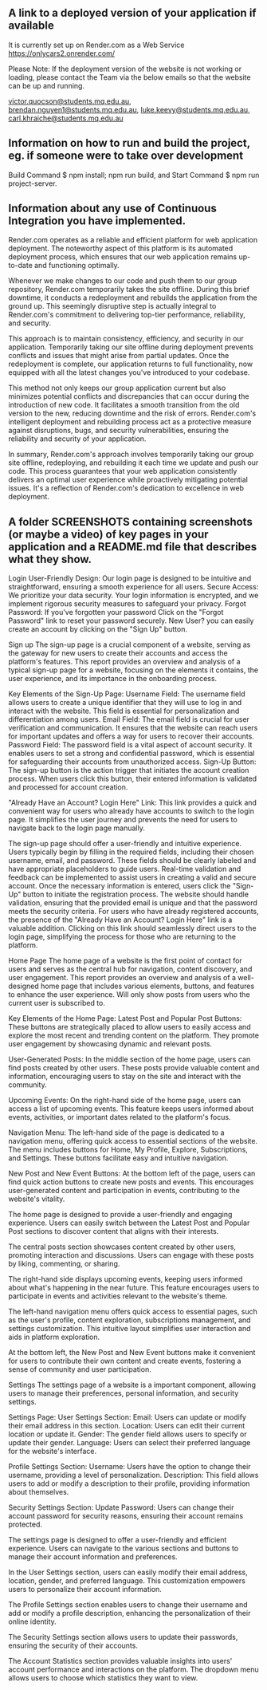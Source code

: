 ## A link to a deployed version of your application if available
It is currently set up on Render.com as a Web Service https://onlycars2.onrender.com/

Please Note: If the deployment version of the website is not working or loading, please contact the Team via the below emails so that the website can be up and running.

victor.quocson@students.mq.edu.au, brendan.nguyen1@students.mq.edu.au, luke.keevy@students.mq.edu.au, carl.khraiche@students.mq.edu.au

## Information on how to run and build the project, eg. if someone were to take over development
Build Command $ npm install; npm run build, and Start Command $ npm run project-server.

## Information about any use of Continuous Integration you have implemented.
Render.com operates as a reliable and efficient platform for web application deployment. The noteworthy aspect of this platform is its automated deployment process, which ensures that our web application remains up-to-date and functioning optimally.

Whenever we make changes to our code and push them to our group repository, Render.com temporarily takes the site offline. During this brief downtime, it conducts a redeployment and rebuilds the application from the ground up. This seemingly disruptive step is actually integral to Render.com's commitment to delivering top-tier performance, reliability, and security.

This approach is to maintain consistency, efficiency, and security in our application. Temporarily taking our site offline during deployment prevents conflicts and issues that might arise from partial updates. Once the redeployment is complete, our application returns to full functionality, now equipped with all the latest changes you've introduced to your codebase.

This method not only keeps our group application current but also minimizes potential conflicts and discrepancies that can occur during the introduction of new code. It facilitates a smooth transition from the old version to the new, reducing downtime and the risk of errors. Render.com's intelligent deployment and rebuilding process act as a protective measure against disruptions, bugs, and security vulnerabilities, ensuring the reliability and security of your application.

In summary, Render.com's approach involves temporarily taking our group site offline, redeploying, and rebuilding it each time we update and push our code. This process guarantees that your web application consistently delivers an optimal user experience while proactively mitigating potential issues. It's a reflection of Render.com's dedication to excellence in web deployment.

## A folder SCREENSHOTS containing screenshots (or maybe a video) of key pages in your application and a README.md file that describes what they show.

Login 
User-Friendly Design: Our login page is designed to be intuitive and straightforward, ensuring a smooth experience for all users.
Secure Access: We prioritize your data security. Your login information is encrypted, and we implement rigorous security measures to safeguard your privacy.
Forgot Password: If you've forgotten your password Click on the "Forgot Password" link to reset your password securely.
New User? you can easily create an account by clicking on the "Sign Up" button.

Sign up 
The sign-up page is a crucial component of a website, serving as the gateway for new users to create their accounts and access the platform's features. This report provides an overview and analysis of a typical sign-up page for a website, focusing on the elements it contains, the user experience, and its importance in the onboarding process.

Key Elements of the Sign-Up Page:
Username Field: The username field allows users to create a unique identifier that they will use to log in and interact with the website. This field is essential for personalization and differentiation among users.
Email Field: The email field is crucial for user verification and communication. It ensures that the website can reach users for important updates and offers a way for users to recover their accounts.
Password Field: The password field is a vital aspect of account security. It enables users to set a strong and confidential password, which is essential for safeguarding their accounts from unauthorized access.
Sign-Up Button: The sign-up button is the action trigger that initiates the account creation process. When users click this button, their entered information is validated and processed for account creation.

"Already Have an Account? Login Here" Link: This link provides a quick and convenient way for users who already have accounts to switch to the login page. It simplifies the user journey and prevents the need for users to navigate back to the login page manually.

The sign-up page should offer a user-friendly and intuitive experience. Users typically begin by filling in the required fields, including their chosen username, email, and password. These fields should be clearly labeled and have appropriate placeholders to guide users. Real-time validation and feedback can be implemented to assist users in creating a valid and secure account.
Once the necessary information is entered, users click the "Sign-Up" button to initiate the registration process. The website should handle validation, ensuring that the provided email is unique and that the password meets the security criteria.
For users who have already registered accounts, the presence of the "Already Have an Account? Login Here" link is a valuable addition. Clicking on this link should seamlessly direct users to the login page, simplifying the process for those who are returning to the platform.




Home Page 
The home page of a website is the first point of contact for users and serves as the central hub for navigation, content discovery, and user engagement. This report provides an overview and analysis of a well-designed home page that includes various elements, buttons, and features to enhance the user experience. Will only show posts from users who the current user is subscribed to.

Key Elements of the Home Page:
Latest Post and Popular Post Buttons: These buttons are strategically placed to allow users to easily access and explore the most recent and trending content on the platform. They promote user engagement by showcasing dynamic and relevant posts.

User-Generated Posts: In the middle section of the home page, users can find posts created by other users. These posts provide valuable content and information, encouraging users to stay on the site and interact with the community.

Upcoming Events: On the right-hand side of the home page, users can access a list of upcoming events. This feature keeps users informed about events, activities, or important dates related to the platform's focus.

Navigation Menu: The left-hand side of the page is dedicated to a navigation menu, offering quick access to essential sections of the website. The menu includes buttons for Home, My Profile, Explore, Subscriptions, and Settings. These buttons facilitate easy and intuitive navigation.

New Post and New Event Buttons: At the bottom left of the page, users can find quick action buttons to create new posts and events. This encourages user-generated content and participation in events, contributing to the website's vitality.

The home page is designed to provide a user-friendly and engaging experience. Users can easily switch between the Latest Post and Popular Post sections to discover content that aligns with their interests.

The central posts section showcases content created by other users, promoting interaction and discussions. Users can engage with these posts by liking, commenting, or sharing.

The right-hand side displays upcoming events, keeping users informed about what's happening in the near future. This feature encourages users to participate in events and activities relevant to the website's theme.

The left-hand navigation menu offers quick access to essential pages, such as the user's profile, content exploration, subscriptions management, and settings customization. This intuitive layout simplifies user interaction and aids in platform exploration.

At the bottom left, the New Post and New Event buttons make it convenient for users to contribute their own content and create events, fostering a sense of community and user participation.



Settings
The settings page of a website is a important component, allowing users to manage their preferences, personal information, and security settings.

Settings Page:
User Settings Section:
Email: Users can update or modify their email address in this section.
Location: Users can edit their current location or update it.
Gender: The gender field allows users to specify or update their gender.
Language: Users can select their preferred language for the website's interface.

Profile Settings Section:
Username: Users have the option to change their username, providing a level of personalization.
Description: This field allows users to add or modify a description to their profile, providing information about themselves.

Security Settings Section:
Update Password: Users can change their account password for security reasons, ensuring their account remains protected.

The settings page is designed to offer a user-friendly and efficient experience. Users can navigate to the various sections and buttons to manage their account information and preferences.

In the User Settings section, users can easily modify their email address, location, gender, and preferred language. This customization empowers users to personalize their account information.

The Profile Settings section enables users to change their username and add or modify a profile description, enhancing the personalization of their online identity.

The Security Settings section allows users to update their passwords, ensuring the security of their accounts.

The Account Statistics section provides valuable insights into users' account performance and interactions on the platform. The dropdown menu allows users to choose which statistics they want to view.